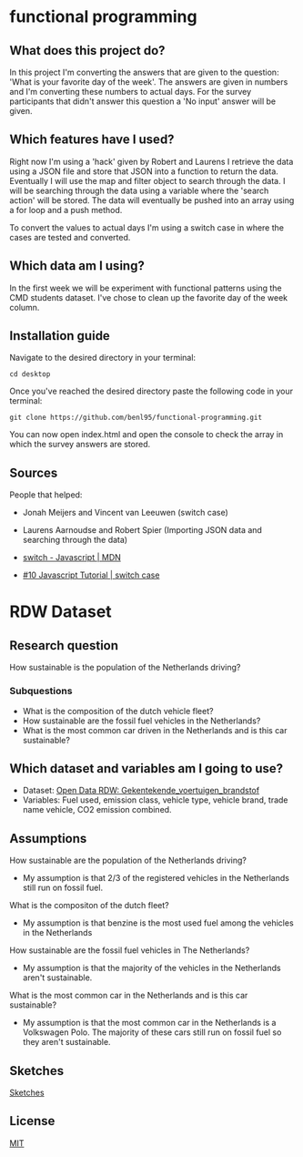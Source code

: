 # functional programming

## What does this project do?

In this project I'm converting the answers that are given to the question: 'What is your favorite day of the week'. The answers are given in numbers and I'm
converting these numbers to actual days. For the survey participants that didn't answer this question a 'No input' answer will be given.

## Which features have I used?

Right now I'm using a 'hack' given by Robert and Laurens I retrieve the data using a JSON file and store that JSON into a function to return the data.
Eventually I will use the map and filter object to search through the data. I will be searching through the data using a variable where the 'search action' will
be stored. The data will eventually be pushed into an array using a for loop and a push method.

To convert the values to actual days I'm using a switch case in where the cases are tested and converted.

## Which data am I using?

In the first week we will be experiment with functional patterns using the CMD students dataset. I've chose to clean up the favorite day of the week column.

## Installation guide

Navigate to the desired directory in your terminal:

`cd desktop`

Once you've reached the desired directory paste the following code in your terminal:

`git clone https://github.com/benl95/functional-programming.git`

You can now open index.html and open the console to check the array in which the survey answers are stored.

## Sources

People that helped:

-   Jonah Meijers and Vincent van Leeuwen (switch case)
-   Laurens Aarnoudse and Robert Spier (Importing JSON data and searching through the data)

-   [switch - Javascript | MDN](https://developer.mozilla.org/en-US/docs/Web/JavaScript/Reference/Statements/switch)
-   [#10 Javascript Tutorial | switch case](https://www.youtube.com/watch?v=OWQUBfWaxBw&t=94s&ab_channel=Telusko)

# RDW Dataset

## Research question

How sustainable is the population of the Netherlands driving?

### Subquestions

-   What is the composition of the dutch vehicle fleet?
-   How sustainable are the fossil fuel vehicles in the Netherlands?
-   What is the most common car driven in the Netherlands and is this car sustainable?

## Which dataset and variables am I going to use?

-   Dataset: [Open Data RDW: Gekentekende_voertuigen_brandstof](https://opendata.rdw.nl/Voertuigen/Open-Data-RDW-Gekentekende_voertuigen_brandstof/8ys7-d773)
-   Variables: Fuel used, emission class, vehicle type, vehicle brand, trade name vehicle, CO2 emission combined.

## Assumptions

How sustainable are the population of the Netherlands driving?

-   My assumption is that 2/3 of the registered vehicles in the Netherlands still run on fossil fuel.

What is the compositon of the dutch fleet?

-   My assumption is that benzine is the most used fuel among the vehicles in the Netherlands

How sustainable are the fossil fuel vehicles in The Netherlands?

-   My assumption is that the majority of the vehicles in the Netherlands aren't sustainable.

What is the most common car in the Netherlands and is this car sustainable?

-   My assumption is that the most common car in the Netherlands is a Volkswagen Polo. The majority of these cars still run on fossil fuel so they aren't
    sustainable.

## Sketches

[Sketches](https://github.com/benl95/functional-programming/wiki/6.-RDW-Concept)

## License

[MIT](https://choosealicense.com/licenses/mit/)
